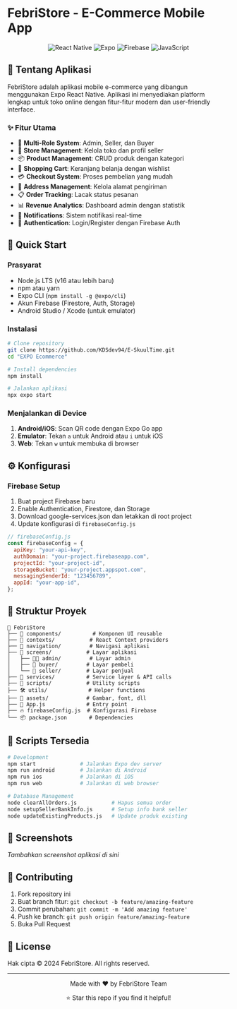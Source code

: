 # FebriStore - E-Commerce Mobile App

<div align="center">
  <img src="https://img.shields.io/badge/React%20Native-20232A?style=for-the-badge&logo=react&logoColor=61DAFB" alt="React Native" />
  <img src="https://img.shields.io/badge/Expo-000020?style=for-the-badge&logo=expo&logoColor=white" alt="Expo" />
  <img src="https://img.shields.io/badge/Firebase-FFCA28?style=for-the-badge&logo=firebase&logoColor=black" alt="Firebase" />
  <img src="https://img.shields.io/badge/JavaScript-F7DF1E?style=for-the-badge&logo=javascript&logoColor=black" alt="JavaScript" />
</div>

## 📱 Tentang Aplikasi

FebriStore adalah aplikasi mobile e-commerce yang dibangun menggunakan Expo React Native. Aplikasi ini menyediakan platform lengkap untuk toko online dengan fitur-fitur modern dan user-friendly interface.

### ✨ Fitur Utama

- 🔐 **Multi-Role System**: Admin, Seller, dan Buyer
- 🏪 **Store Management**: Kelola toko dan profil seller
- 📦 **Product Management**: CRUD produk dengan kategori
- 🛒 **Shopping Cart**: Keranjang belanja dengan wishlist
- 💳 **Checkout System**: Proses pembelian yang mudah
- 📍 **Address Management**: Kelola alamat pengiriman
- 📋 **Order Tracking**: Lacak status pesanan
- 📊 **Revenue Analytics**: Dashboard admin dengan statistik
- 🔔 **Notifications**: Sistem notifikasi real-time
- 🔑 **Authentication**: Login/Register dengan Firebase Auth

## 🚀 Quick Start

### Prasyarat

- Node.js LTS (v16 atau lebih baru)
- npm atau yarn
- Expo CLI (`npm install -g @expo/cli`)
- Akun Firebase (Firestore, Auth, Storage)
- Android Studio / Xcode (untuk emulator)

### Instalasi

```bash
# Clone repository
git clone https://github.com/KDSdev94/E-SkuulTime.git
cd "EXPO Ecommerce"

# Install dependencies
npm install

# Jalankan aplikasi
npx expo start
```

### Menjalankan di Device

1. **Android/iOS**: Scan QR code dengan Expo Go app
2. **Emulator**: Tekan `a` untuk Android atau `i` untuk iOS
3. **Web**: Tekan `w` untuk membuka di browser

## ⚙️ Konfigurasi

### Firebase Setup

1. Buat project Firebase baru
2. Enable Authentication, Firestore, dan Storage
3. Download google-services.json dan letakkan di root project
4. Update konfigurasi di `firebaseConfig.js`

```javascript
// firebaseConfig.js
const firebaseConfig = {
  apiKey: "your-api-key",
  authDomain: "your-project.firebaseapp.com",
  projectId: "your-project-id",
  storageBucket: "your-project.appspot.com",
  messagingSenderId: "123456789",
  appId: "your-app-id",
};
```

## 📁 Struktur Proyek

```
📱 FebriStore
├── 🧩 components/          # Komponen UI reusable
├── 🔄 contexts/           # React Context providers
├── 🧭 navigation/         # Navigasi aplikasi
├── 📱 screens/           # Layar aplikasi
│   ├── 👨‍💼 admin/         # Layar admin
│   ├── 🛒 buyer/         # Layar pembeli
│   └── 🏪 seller/        # Layar penjual
├── 🔧 services/          # Service layer & API calls
├── 📜 scripts/           # Utility scripts
├── 🛠️ utils/             # Helper functions
├── 🎨 assets/            # Gambar, font, dll
├── 🚀 App.js             # Entry point
├── 🔥 firebaseConfig.js  # Konfigurasi Firebase
└── 📦 package.json       # Dependencies
```

## 📜 Scripts Tersedia

```bash
# Development
npm start              # Jalankan Expo dev server
npm run android        # Jalankan di Android
npm run ios            # Jalankan di iOS
npm run web            # Jalankan di web browser

# Database Management
node clearAllOrders.js           # Hapus semua order
node setupSellerBankInfo.js      # Setup info bank seller
node updateExistingProducts.js   # Update produk existing
```

## 📸 Screenshots

_Tambahkan screenshot aplikasi di sini_

## 🤝 Contributing

1. Fork repository ini
2. Buat branch fitur: `git checkout -b feature/amazing-feature`
3. Commit perubahan: `git commit -m 'Add amazing feature'`
4. Push ke branch: `git push origin feature/amazing-feature`
5. Buka Pull Request

## 📄 License

Hak cipta © 2024 FebriStore. All rights reserved.

---

<div align="center">
  <p>Made with ❤️ by FebriStore Team</p>
  <p>⭐ Star this repo if you find it helpful!</p>
</div>
